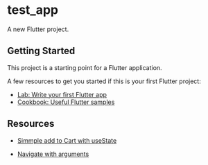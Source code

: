 # test_app

A new Flutter project.

## Getting Started

This project is a starting point for a Flutter application.

A few resources to get you started if this is your first Flutter project:

- [Lab: Write your first Flutter app](https://flutter.dev/docs/get-started/codelab)
- [Cookbook: Useful Flutter samples](https://flutter.dev/docs/cookbook)

## Resources

- [Simmple add to Cart with useState](https://medium.com/codechai/flutter-using-simple-setstate-to-build-a-shopping-cart-example-a4ce0e57c9d2)

- [Navigate with arguments](https://docs.flutter.dev/cookbook/navigation/navigate-with-arguments)
